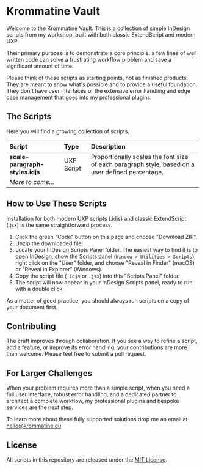 # Krommatine Vault

Welcome to the Krommatine Vault. This is a collection of simple InDesign scripts from my workshop, built with both classic ExtendScript and modern UXP.

Their primary purpose is to demonstrate a core principle: a few lines of well written code can solve a frustrating workflow problem and save a significant amount of time.

Please think of these scripts as starting points, not as finished products. They are meant to show what's possible and to provide a useful foundation. They don't have user interfaces or the extensive error handling and edge case management that goes into my professional plugins.

## The Scripts

Here you will find a growing collection of scripts.

| Script | Type | Description |
| :--- | :--- | :--- |
| **scale-paragraph-styles.idjs** | UXP Script | Proportionally scales the font size of each paragraph style, based on a user defined percentage. |
| *More to come...* | | |

## How to Use These Scripts

Installation for both modern UXP scripts (.idjs) and classic ExtendScript (.jsx) is the same straightforward process.

1.  Click the green "Code" button on this page and choose "Download ZIP".
2.  Unzip the downloaded file.
3.  Locate your InDesign Scripts Panel folder. The easiest way to find it is to open InDesign, show the Scripts panel (`Window > Utilities > Scripts`), right click on the "User" folder, and choose "Reveal in Finder" (macOS) or "Reveal in Explorer" (Windows).
4.  Copy the script file (`.idjs` or `.jsx`) into this "Scripts Panel" folder.
5.  The script will now appear in your InDesign Scripts panel, ready to run with a double click.

As a matter of good practice, you should always run scripts on a copy of your document first.

## Contributing

The craft improves through collaboration. If you see a way to refine a script, add a feature, or improve its error handling, your contributions are more than welcome. Please feel free to submit a pull request.

## For Larger Challenges

When your problem requires more than a simple script, when you need a full user interface, robust error handling, and a dedicated partner to architect a complete workflow, my professional plugins and bespoke services are the next step.

To learn more about these fully supported solutions drop me an email at [hello@krommatine.eu](mailto:hello@krommatine.eu) 

## License

All scripts in this repository are released under the [MIT License](LICENSE).